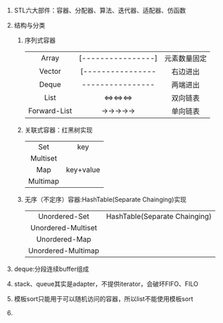 1. STL六大部件：容器、分配器、算法、迭代器、适配器、仿函数

2. 结构与分类

    1. 序列式容器

        ||||
        |:---:|:---:|:---:|
        |Array| [----------------] |元素数量固定|
        |Vector|[----------------|右边进出|
        |Deque|----------------|两端进出|
        |List|<=><=><=>|双向链表|
        |Forward-List|->->->->->|单向链表|
   

    2. 关联式容器：红黑树实现

        |||
        |:---:|:---:|
        |Set|key|
        |Multiset||
        |Map|key+value|
        |Multimap||

    3. 无序（不定序）容器:HashTable(Separate Chainging)实现

        |||
        |:---:|:---:|
        |Unordered-Set|HashTable(Separate Chainging)|
        |Unordered-Multiset||
        |Unordered-Map||
        |Unordered-Multimap||

3. deque:分段连续buffer组成

4. stack、queue其实是adapter，不提供iterator，会破坏FIFO、FILO

5. 模板sort只能用于可以随机访问的容器，所以list不能使用模板sort

6. 



